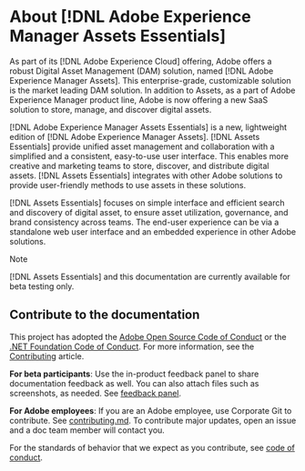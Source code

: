 # About [!DNL Adobe Experience Manager Assets Essentials]

As part of its [!DNL Adobe Experience Cloud] offering, Adobe offers a robust Digital Asset Management (DAM) solution, named [!DNL Adobe Experience Manager Assets]. This enterprise-grade, customizable solution is the market leading DAM solution. In addition to Assets, as a part of Adobe Experience Manager product line, Adobe is now offering a new SaaS solution to store, manage, and discover digital assets. 

[!DNL Adobe Experience Manager Assets Essentials] is a new, lightweight edition of [!DNL Adobe Experience Manager Assets]. [!DNL Assets Essentials] provide unified asset management and collaboration with a simplified and a consistent, easy-to-use user interface. This enables more creative and marketing teams to store, discover, and distribute digital assets. [!DNL Assets Essentials] integrates with other Adobe solutions to provide user-friendly methods to use assets in these solutions.

[!DNL Assets Essentials] focuses on simple interface and efficient search and discovery of digital asset, to ensure asset utilization, governance, and brand consistency across teams. The end-user experience can be via a standalone web user interface and an embedded experience in other Adobe solutions.

>[!NOTE]
>
>[!DNL Assets Essentials] and this documentation are currently available for beta testing only.

## Contribute to the documentation

This project has adopted the [Adobe Open Source Code of Conduct](code-of-conduct.md) or the [.NET Foundation Code of Conduct](https://dotnetfoundation.org/code-of-conduct). For more information, see the [Contributing](contributing.md) article.

<!--
**Minor changes**: Click Edit in the right margin of an article to start making minor corrections or clarifications and submit. Alternatively, create an issue in this repository describing the changes. Such minor contributions are covered by the Adobe terms of use.

**Major changes**: Either click Edit in an article, contribute, and create a pull request or create an issue. Either way, a doc team member will interact with you to get more information. You need to sign the Adobe CLA just once before contributing to any Adobe docs, any number of times. See [how to contribute](contributing.md) article.
-->

**For beta participants**: Use the in-product feedback panel to share documentation feedback as well. You can also attach files such as screenshots, as needed. See [feedback panel](/help/get-started.md#provide-feedback).

**For Adobe employees**: If you are an Adobe employee, use Corporate Git to contribute. See [contributing.md](contributing.md). To contribute major updates, open an issue and a doc team member will contact you.

For the standards of behavior that we expect as you contribute, see [code of conduct](code-of-conduct.md).
